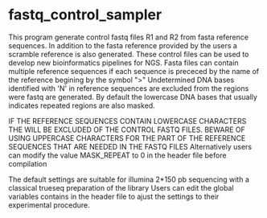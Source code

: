fastq_control_sampler
======================

This program generate control fastq files R1 and R2 from fasta reference sequences.
In addition to the fasta reference provided by the users a scramble reference is also generated.
These control files can be used to develop new bioinformatics pipelines for NGS. 
Fasta files can contain multiple reference sequences if each sequence is prececed by the name of the reference begining by the symbol ">"
Undetermined DNA bases identified with 'N' in reference sequences are excluded from the regions were fastq are generated.
By default the lowercase DNA bases that usually indicates repeated regions are also masked.

IF THE REFERENCE SEQUENCES CONTAIN LOWERCASE CHARACTERS THE WILL BE EXCLUDED OF THE CONTROL FASTQ FILES.
BEWARE OF USING UPPERCASE CHARACTERS FOR THE PART OF THE REFERENCE SEQUENCES THAT ARE NEEDED IN THE FASTQ FILES
Alternatively users can modify the value MASK_REPEAT to 0 in the header file before compilation

The default settings are suitable for illumina 2*150 pb sequencing with a classical trueseq preparation of the library 
Users can edit the global variables contains in the header file to ajust the settings to their experimental procedure.
 

